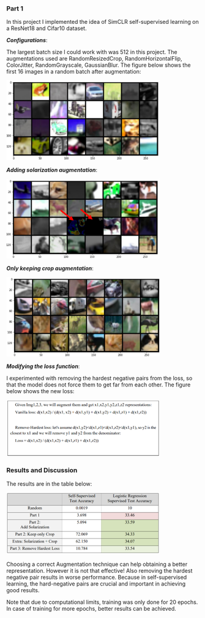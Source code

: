 ### Part 1

In this project I implemented the idea of SimCLR self-supervised learning on a ResNet18 and Cifar10 dataset.

***Configurations***:

The largest batch size I could work with was 512 in this project. The augmentations used are RandomResizedCrop, RandomHorizontalFlip, ColorJitter, RandomGrayscale, GaussianBlur. The figure below shows the first 16 images in a random batch after augmentation:

<img src="imgs/1.png" data-canonical-src="imgs/1.png" width="400" />

***Adding solarization augmentation***:

<img src="imgs/2.png" data-canonical-src="imgs/2.png" width="400" />

***Only keeping crop augmentation***:

<img src="imgs/3.png" data-canonical-src="imgs/3.png" width="400" />

***Modifying the loss function***:

I experimented with removing the hardest negative pairs from the loss, so that the model does not force them to get far from each other.
The figure below shows the new loss:

<img src="imgs/5.png" data-canonical-src="imgs/5.png" width="400" />

### Results and Discussion

The results are in the table below:

<img src="imgs/4.png" data-canonical-src="imgs/4.png" width="400" />

Choosing a correct Augmentation technique can help obtaining a better representation. However it is not that effective! Also removing the hardest negative pair results in worse performance. Because in self-supervised learning, the hard-negative pairs are crucial and important in achieving good results.

Note that due to computational limits, training was only done for 20 epochs. In case of training for more epochs, better results can be achieved.
